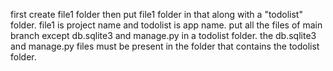 first create file1 folder
then put file1 folder in that along with a "todolist" folder.
file1 is project name and todolist is app name.
put all the files of main branch except db.sqlite3 and manage.py in a todolist folder.
the db.sqlite3 and manage.py files must be present in the folder that contains the todolist folder. 

